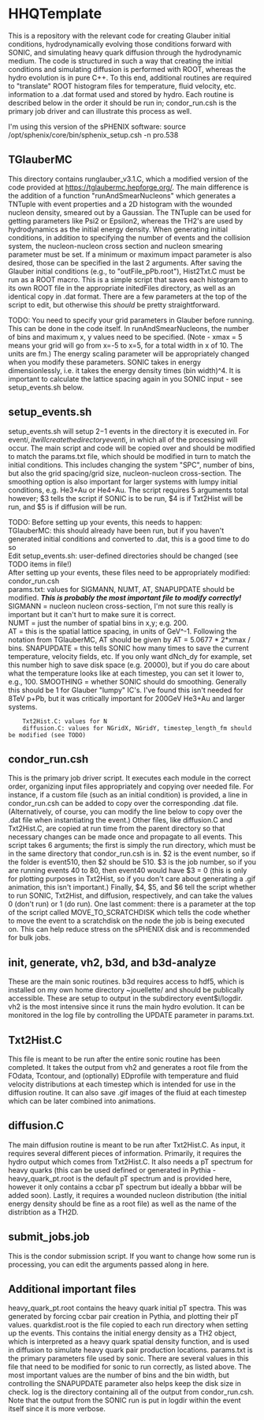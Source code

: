 # HHQTemplate #
This is a repository with the relevant code for creating Glauber initial conditions, hydrodynamically evolving those conditions forward with SONIC, and simulating heavy quark diffusion through the hydrodynamic medium. The code is structured in such a way that creating the initial conditions and simulating diffusion is performed with ROOT, whereas the hydro evolution is in pure C++. To this end, additional routines are required to "translate" ROOT histogram files for temperature, fluid velocity, etc. information to a .dat format used and stored by hydro. Each routine is described below in the order it should be run in; condor_run.csh is the primary job driver and can illustrate this process as well.

I'm using this version of the sPHENIX software:
source /opt/sphenix/core/bin/sphenix_setup.csh -n pro.538

## TGlauberMC ##
This directory contains runglauber_v3.1.C, which a modified version of the code provided at https://tglaubermc.hepforge.org/. The main difference is the addition of a function "runAndSmearNucleons" which generates a TNTuple with event properties and a 2D histogram with the wounded nucleon density, smeared out by a Gaussian. The TNTuple can be used for getting parameters like Psi2 or Epsilon2, whereas the TH2's are used by hydrodynamics as the initial energy density. When generating initial conditions, in addition to specifying the number of events and the collision system, the nucleon-nucleon cross section and nucleon smearing parameter must be set. If a minimum or maximum impact parameter is also desired, those can be specified in the last 2 arguments.
After saving the Glauber initial conditions (e.g., to "outFile_pPb.root"), Hist2Txt.C must be run as a ROOT macro. This is a simple script that saves each histogram to its own ROOT file in the appropriate initedFiles directory, as well as an identical copy in .dat format. There are a few parameters at the top of the script to edit, but otherwise this *should* be pretty straightforward.

TODO: You need to specify your grid parameters in Glauber before running. This can be done in the code itself. In runAndSmearNucleons, the number of bins and maximum x, y values need to be specified. (Note - xmax = 5 means your grid will go from x=-5 to x=5, for a total width in x of 10. The units are fm.) The energy scaling parameter will be appropriately changed when you modify these parameters. SONIC takes in energy dimensionlessly, i.e. it takes the energy density times (bin width)^4. It is important to calculate the lattice spacing again in you SONIC input - see setup_events.sh below.

## setup_events.sh ##
setup_events.sh will setup $2-$1 events in the directory it is executed in. For event$i, it will create the directory event$i, in which all of the processing will occur. The main script and code will be copied over and should be modified to match the params.txt file, which should be modified in turn to match the initial conditions. This includes changing the system "SPC", number of bins, but also the grid spacing/grid size, nucleon-nucleon cross-section. The smoothing option is also important for larger systems with lumpy initial conditions, e.g. He3+Au or He4+Au. The script requires 5 arguments total however; $3 tells the script if SONIC is to be run, $4 is if Txt2Hist will be run, and $5 is if diffusion will be run.

TODO: Before setting up your events, this needs to happen:<br>
        TGlauberMC: this should already have been run, but if you haven't generated initial conditions and converted to .dat, this is a good time to do so<br>
        Edit setup_events.sh: user-defined directories should be changed (see TODO items in file!)<br>
      After setting up your events, these files need to be appropriately modified:<br>
        condor_run.csh<br>
        params.txt: values for SIGMANN, NUMT, AT, SNAPUPDATE should be modified. ***This is probably the most important file to modify correctly!***<br>
          SIGMANN = nucleon nucleon cross-section, I'm not sure this really is important but it can't hurt to make sure it is correct.<br>
          NUMT = just the number of spatial bins in x,y; e.g. 200.<br>
          AT = this is the spatial lattice spacing, in units of GeV^-1. Following the notation from TGlauberMC, AT should be given by AT = 5.0677 * 2*xmax / bins.
          SNAPUPDATE = this tells SONIC how many times to save the current temperature, velocity fields, etc. If you only want dNch_dy for example, set this number high to save disk space (e.g. 20000), but if you do care about what the temperature looks like at each timestep, you can set it lower to, e.g., 100.
          SMOOTHING = whether SONIC should do smoothing. Generally this should be 1 for Glauber "lumpy" IC's. I've found this isn't needed for 8TeV p+Pb, but it was critically important for 200GeV He3+Au and larger systems.

        Txt2Hist.C: values for N
        diffusion.C: values for NGridX, NGridY, timestep_length_fm should be modified (see TODO)

## condor_run.csh ##
This is the primary job driver script. It executes each module in the correct order, organizing input files appropriately and copying over needed file. For instance, if a custom file (such as an initial condition) is provided, a line in condor_run.csh can be added to copy over the corresponding .dat file. (Alternatively, of course, you can modify the line below to copy over the .dat file when instantiating the event.) Other files, like diffusion.C and Txt2Hist.C, are copied at run time from the parent directory so that necessary changes can be made once and propagate to all events.
This script takes 6 arguments; the first is simply the run directory, which must be in the same directory that condor_run.csh is in. $2 is the event number, so if the folder is event510, then $2 should be 510. $3 is the job number, so if you are running events 40 to 80, then event40 would have $3 = 0 (this is only for plotting purposes in Txt2Hist, so if you don't care about generating a .gif animation, this isn't important.) Finally, $4, $5, and $6 tell the script whether to run SONIC, Txt2Hist, and diffusion, respectively, and can take the values 0 (don't run) or 1 (do run).
One last comment: there is a parameter at the top of the script called MOVE_TO_SCRATCHDISK which tells the code whether to move the event to a scratchdisk on the node the job is being executed on. This can help reduce stress on the sPHENIX disk and is recommended for bulk jobs.

## init, generate, vh2, b3d, and b3d-analyze ##
These are the main sonic routines. b3d requires access to hdf5, which is installed on my own home directory ~jouellette/ and should be publically accessible. These are setup to output in the subdirectory event$i/logdir. vh2 is the most intensive since it runs the main hydro evolution. It can be monitored in the log file by controlling the UPDATE parameter in params.txt.

## Txt2Hist.C ##
This file is meant to be run after the entire sonic routine has been completed. It takes the output from vh2 and generates a root file from the FOdata, Tcontour, and (optionally) EDprofile with temperature and fluid velocity distributions at each timestep which is intended for use in the diffusion routine. It can also save .gif images of the fluid at each timestep which can be later combined into animations.

## diffusion.C ##
The main diffusion routine is meant to be run after Txt2Hist.C. As input, it requires several different pieces of information. Primarily, it requires the hydro output which comes from Txt2Hist.C. It also needs a pT spectrum for heavy quarks (this can be used defined or generated in Pythia - heavy_quark_pt.root is the default pT spectrum and is provided here, however it only contains a ccbar pT spectrum but ideally a bbbar will be added soon). Lastly, it requires a wounded nucleon distribution (the initial energy density should be fine as a root file) as well as the name of the distribtion as a TH2D.

## submit_jobs.job ##
This is the condor submission script. If you want to change how some run is processing, you can edit the arguments passed along in here.


## Additional important files ##

heavy_quark_pt.root contains the heavy quark initial pT spectra. This was generated by forcing ccbar pair creation in Pythia, and plotting their pT values.
quarkdist.root is the file copied to each run directory when setting up the events. This contains the initial energy density as a TH2 object, which is interpreted as a heavy quark spatial density function, and is used in diffusion to simulate heavy quark pair production locations.
params.txt is the primary parameters file used by sonic. There are several values in this file that need to be modified for sonic to run correctly, as listed above. The most important values are the number of bins and the bin width, but controlling the SNAPUPDATE parameter also helps keep the disk size in check.
log is the directory containing all of the output from condor_run.csh. Note that the output from the SONIC run is put in logdir within the event itself since it is more verbose.
